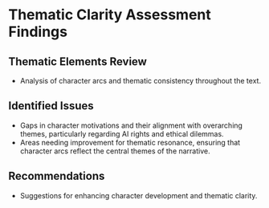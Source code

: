 # Thematic Clarity Assessment Findings

## Thematic Elements Review
- Analysis of character arcs and thematic consistency throughout the text.

## Identified Issues
- Gaps in character motivations and their alignment with overarching themes, particularly regarding AI rights and ethical dilemmas.
- Areas needing improvement for thematic resonance, ensuring that character arcs reflect the central themes of the narrative.

## Recommendations
- Suggestions for enhancing character development and thematic clarity.
